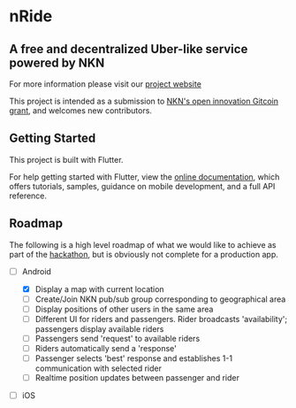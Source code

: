# nRide
## A free and decentralized Uber-like service powered by NKN

For more information please visit our [project website](https://nride.org)

This project is intended as a submission to 
[NKN's open innovation Gitcoin grant](https://gitcoin.co/issue/nknorg/nBounty/8/100026451),
and welcomes new contributors. 

## Getting Started

This project is built with Flutter.

For help getting started with Flutter, view the
[online documentation](https://flutter.dev/docs), which offers tutorials,
samples, guidance on mobile development, and a full API reference.

## Roadmap

The following is a high level roadmap of what we would like to achieve as part
of the [hackathon](https://gitcoin.co/issue/nknorg/nBounty/8/100026451), but is
obviously not complete for a production app.

- [ ] Android
    - [x] Display a map with current location
    - [ ] Create/Join NKN pub/sub group corresponding to geographical area
    - [ ] Display positions of other users in the same area
    - [ ] Different UI for riders and passengers. 
          Rider broadcasts 'availability'; passengers display available riders
    - [ ] Passengers send 'request' to available riders
    - [ ] Riders automatically send a 'response'
    - [ ] Passenger selects 'best' response and establishes 1-1 communication
          with selected rider
    - [ ] Realtime position updates between passenger and rider
- [ ] iOS 

